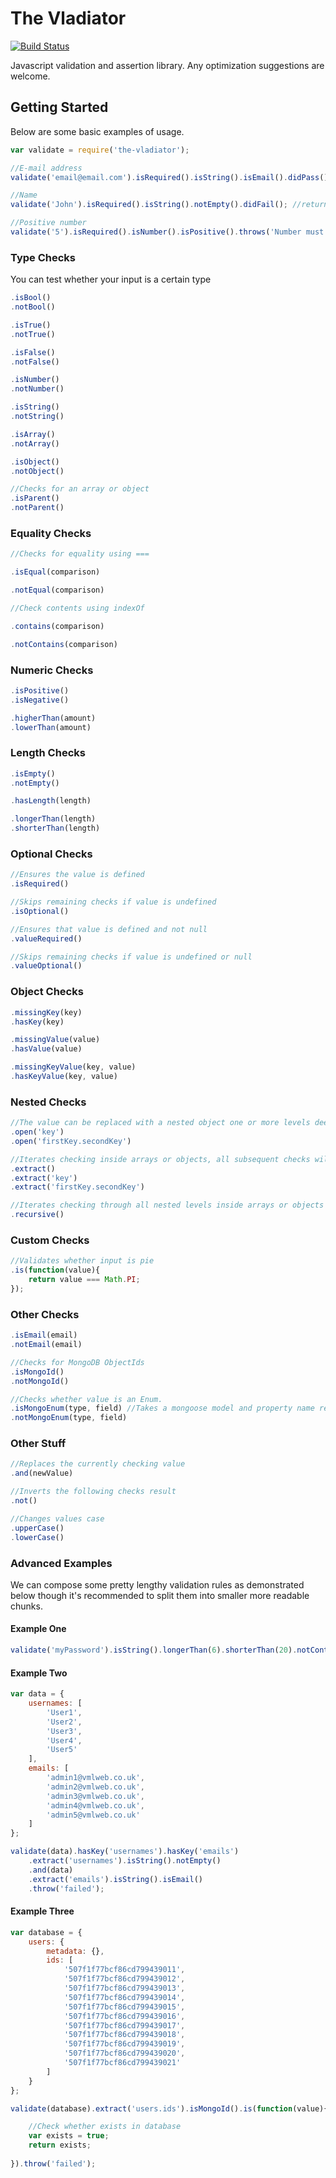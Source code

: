 # The Vladiator

[![Build Status](http://bamboo.vmlweb.co.uk:8085/plugins/servlet/wittified/build-status/OPEN-VLAD)](http://bamboo.vmlweb.co.uk:8085/browse/OPEN-VLAD)

Javascript validation and assertion library. Any optimization suggestions are welcome.

## Getting Started

Below are some basic examples of usage.

```javascript
var validate = require('the-vladiator');

//E-mail address
validate('email@email.com').isRequired().isString().isEmail().didPass(); //returns true if passed validation

//Name
validate('John').isRequired().isString().notEmpty().didFail(); //returns true if failed validation

//Positive number
validate('5').isRequired().isNumber().isPositive().throws('Number must be positive'); //throws if failed validation
```

### Type Checks

You can test whether your input is a certain type

```javascript
.isBool()
.notBool()

.isTrue()
.notTrue()

.isFalse()
.notFalse()

.isNumber()
.notNumber()

.isString()
.notString()

.isArray()
.notArray()

.isObject()
.notObject()

//Checks for an array or object
.isParent()
.notParent()
```

### Equality Checks

```javascript
//Checks for equality using ===

.isEqual(comparison)

.notEqual(comparison)

//Check contents using indexOf

.contains(comparison)

.notContains(comparison)
```

### Numeric Checks

```javascript
.isPositive()
.isNegative()

.higherThan(amount)
.lowerThan(amount)
```

### Length Checks

```javascript
.isEmpty()
.notEmpty()

.hasLength(length)

.longerThan(length)
.shorterThan(length)
```

### Optional Checks

```javascript
//Ensures the value is defined
.isRequired()

//Skips remaining checks if value is undefined
.isOptional()

//Ensures that value is defined and not null
.valueRequired()

//Skips remaining checks if value is undefined or null
.valueOptional()
```

### Object Checks

```javascript
.missingKey(key)
.hasKey(key)

.missingValue(value)
.hasValue(value)

.missingKeyValue(key, value)
.hasKeyValue(key, value)
```

### Nested Checks

```javascript
//The value can be replaced with a nested object one or more levels deeper
.open('key')
.open('firstKey.secondKey')

//Iterates checking inside arrays or objects, all subsequent checks will be performed on each
.extract()
.extract('key')
.extract('firstKey.secondKey')

//Iterates checking through all nested levels inside arrays or objects
.recursive()
```

### Custom Checks

```javascript
//Validates whether input is pie
.is(function(value){
	return value === Math.PI;
});
```

### Other Checks

```javascript
.isEmail(email)
.notEmail(email)

//Checks for MongoDB ObjectIds
.isMongoId()
.notMongoId()

//Checks whether value is an Enum.
.isMongoEnum(type, field) //Takes a mongoose model and property name respectively
.notMongoEnum(type, field)
```

### Other Stuff

```javascript
//Replaces the currently checking value
.and(newValue)

//Inverts the following checks result
.not()

//Changes values case
.upperCase()
.lowerCase()
```

### Advanced Examples

We can compose some pretty lengthy validation rules as demonstrated below though it's recommended to split them into smaller more readable chunks.

#### Example One

```javascript
validate('myPassword').isString().longerThan(6).shorterThan(20).notContains('password').notEmail().throw('Enter a strong password')
```

#### Example Two

```javascript
var data = {
	usernames: [
		'User1',
		'User2',
		'User3',
		'User4',
		'User5'
	],
	emails: [
		'admin1@vmlweb.co.uk',
		'admin2@vmlweb.co.uk',
		'admin3@vmlweb.co.uk',
		'admin4@vmlweb.co.uk',
		'admin5@vmlweb.co.uk'
	]
};

validate(data).hasKey('usernames').hasKey('emails')
	.extract('usernames').isString().notEmpty()
	.and(data)
	.extract('emails').isString().isEmail()
	.throw('failed');
```

#### Example Three

```javascript
var database = {
	users: {
		metadata: {},
		ids: [
			'507f1f77bcf86cd799439011',
			'507f1f77bcf86cd799439012',
			'507f1f77bcf86cd799439013',
			'507f1f77bcf86cd799439014',
			'507f1f77bcf86cd799439015',
			'507f1f77bcf86cd799439016',
			'507f1f77bcf86cd799439017',
			'507f1f77bcf86cd799439018',
			'507f1f77bcf86cd799439019',
			'507f1f77bcf86cd799439020',
			'507f1f77bcf86cd799439021'
		]
	}
};

validate(database).extract('users.ids').isMongoId().is(function(value){

	//Check whether exists in database
	var exists = true; 
	return exists;
	
}).throw('failed');
```
